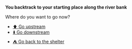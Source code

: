 **You backtrack to your starting place along the river bank**

Where do you want to go now?

<!-- - [➡️ Cross the river](8-1.md) This line just creates a sort-of loop between 8-1 and 8-4 and seems unnecessary --> 
- [⬆️ Go upstream](8-2.md)
- [⬇️ Go downstream](8-3.md)
- [⛺ Go back to the shelter](../7/7-4.md)